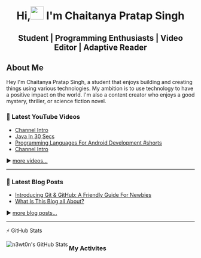 <!-- @format -->

<h1 align ="center">Hi,<img src ="https://media.giphy.com/media/m0dmKBkncVETJv2h0S/giphy.gif"width = 35> I'm Chaitanya Pratap Singh</h1>

<h2 align = "center"> Student | Programming Enthusiasts | Video Editor | Adaptive Reader </h2>

## About Me

Hey I'm Chaitanya Pratap Singh, a student that enjoys building and creating
things using various technologies. My ambition is to use technology to have a
positive impact on the world. I'm also a content creator who enjoys a good
mystery, thriller, or science fiction novel.

### 🎥 Latest YouTube Videos

<!-- YOUTUBE:START -->
- [Channel Intro](https://www.youtube.com/watch?v=Fn3aLdQErNM)
- [Java In 30 Secs](https://www.youtube.com/watch?v=-lM9WfphuhE)
- [Programming Languages For Android Development #shorts](https://www.youtube.com/watch?v=JyaH9LEwlis)
- [Channel Intro](https://www.youtube.com/watch?v=TjS5RSCM1to)
<!-- YOUTUBE:END -->

▶ [more videos...](https://www.youtube.com/channel/UC_WZTg6vY2YAMnvBPHu2DEQ)

---

### 📑 Latest Blog Posts

<!-- BLOG-POST-LIST:START -->
- [Introducing Git & GitHub: A Friendly Guide For Newbies](https://chaitanyaps.netlify.app/post/introducing-git-github-a-friendly-guide-for-newbies/)
- [What Is This Blog all About?](https://chaitanyaps.netlify.app/post/what-is-this-blog-all-about/)
<!-- BLOG-POST-LIST:END -->

▶ [more blog posts...](chaitanyaps.netlify.app)

---

:zap: GitHub Stats

<img align="left" alt="n3wt0n's GitHub Stats" src="https://github-readme-stats.vercel.app/api?username=Chaitanya-Pratap-Singh&show_icons=true&hide_border=true&count_private=true&theme=tokoyonight"/>

### My Activites   
<!--START_SECTION:activity-->

<!--END_SECTION:activity-->
